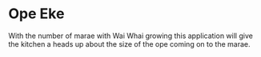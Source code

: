 # Ope Eke
With the number of marae with Wai Whai growing this application will give the kitchen a heads up about the size of the ope coming on to the marae.


